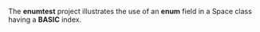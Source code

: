 The **enumtest** project illustrates the use of an **enum** field in a Space class having a **BASIC** index.
